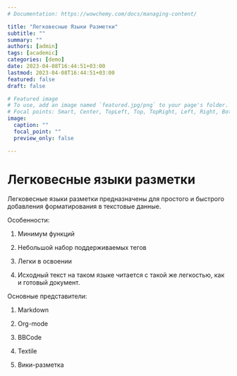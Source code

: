 ```yaml
---
# Documentation: https://wowchemy.com/docs/managing-content/

title: "Легковесные Языки Разметки"
subtitle: ""
summary: ""
authors: [admin]
tags: [academic]
categories: [demo]
date: 2023-04-08T16:44:51+03:00
lastmod: 2023-04-08T16:44:51+03:00
featured: false
draft: false

# Featured image
# To use, add an image named `featured.jpg/png` to your page's folder.
# Focal points: Smart, Center, TopLeft, Top, TopRight, Left, Right, BottomLeft, Bottom, BottomRight.
image:
  caption: ""
  focal_point: ""
  preview_only: false

---
```

# Легковесные языки разметки

Легковесные языки разметки предназначены для простого и быстрого добавления форматирования в текстовые данные.

Особенности:

1. Минимум функций

2. Небольшой набор поддерживаемых тегов

3. Легки в освоении

4. Исходный текст на таком языке читается с такой же легкостью, как и готовый документ.

Основные представители:

1. Markdown

2. Org-mode

3. BBCode

4. Textile

5. Вики-разметка

